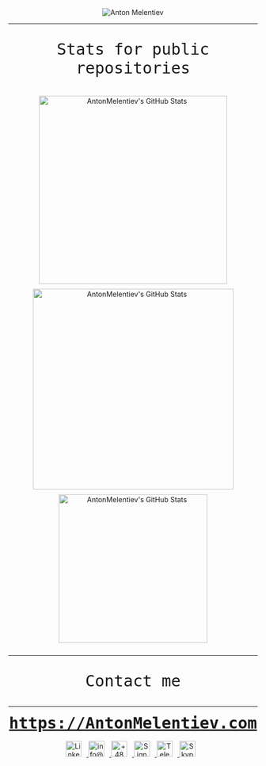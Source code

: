 <div align="center">
  <img src="https://capsule-render.vercel.app/api?type=waving&height=300&color=c46b06&text=Anton%20Melentiev&textBg=false&desc=QA%20Manager%20|%20QA%20Lead%20|%20Head%20of%20QA%20|%20Test%20Automation%20Expert%20|%20ISTQB%20Full%20Advanced%20Certified&descAlignY=60&descSize=16&fontAlignY=30" alt="Anton Melentiev">
</div>

---

<div align="center">
  <p style="font-family: monospace; font-size: 32px;">Stats for public repositories</p>
</div>

<div align="center" style="display: flex; justify-content: center; flex-wrap: wrap; margin: 20px">
  <div style="margin: 5px;">
    <img src="https://github-readme-stats.vercel.app/api?username=AntonMelentiev&theme=blueberry&show_icons=true&hide_border=true&count_private=true" alt="AntonMelentiev's GitHub Stats" width="380"/>
  </div>

  <div style="margin: 5px;">
    <img src="https://github-readme-streak-stats.herokuapp.com/?user=AntonMelentiev&theme=blueberry&hide_border=true" alt="AntonMelentiev's GitHub Stats" width="405"/>
  </div>

  <div style="margin: 5px;">
    <img src="https://github-readme-stats.vercel.app/api/top-langs/?username=AntonMelentiev&theme=blueberry&show_icons=true&hide_border=true&layout=compact" alt="AntonMelentiev's GitHub Stats" width="300"/>
  </div>
</div>

---

<div align="center">
<p style="font-family: monospace; font-size: 32px;">Сontact me</p>
</div>

---

<div align="center">
  <a href="https://antonmelentiev.com" target="_blank"style="font-size: 32px; font-family: monospace; font-weight: bold;">https://AntonMelentiev.com</a>

  <br>
  <br>

  <a href="https://www.linkedin.com/in/antonmelentiev" target="_blank">
    <img src="https://antonmelentiev.com/icons/linkedin.png" alt="Linkedin" style="height: 32px; width: 32px; margin-right: 10px;">
  </a>

  <a href="mailto:info@AntonMelentiev.com" target="_blank">
    <img src="https://antonmelentiev.com/icons/email.png" alt="info@AntonMelentiev.com" style="height: 32px; width: 32px; margin-right: 10px;">
  </a>

  <a href="tel:+48500358654" target="_blank">
    <img src="https://antonmelentiev.com/icons/mobile.png" alt="+48 500 358 654" style="height: 32px; width: 32px; margin-right: 10px;">
  </a>

  <a href="https://signal.me/#eu/bVdGILLFxevL8hB4N8HiCwmw4NW2zgTydzIqTEAJ-EwCW-VddFRDQ49RJe9kzKMz" target="_blank">
    <img src="https://antonmelentiev.com/icons/signal.png" alt="Signal" style="height: 32px; width: 32px; margin-right: 10px;">
  </a>

  <a href="https://t.me/AntonMelentiev" target="_blank">
    <img src="https://antonmelentiev.com/icons/telegram.png" alt="Telegram" style="height: 32px; width: 32px; margin-right: 10px;">
  </a>

  <a href="https://join.skype.com/invite/dW47Mg1I8EDE" target="_blank">
    <img src="https://antonmelentiev.com/icons/skype.png" alt="Skype" style="height: 32px; width: 32px; margin-right: 10px;">
  </a>

</div>
